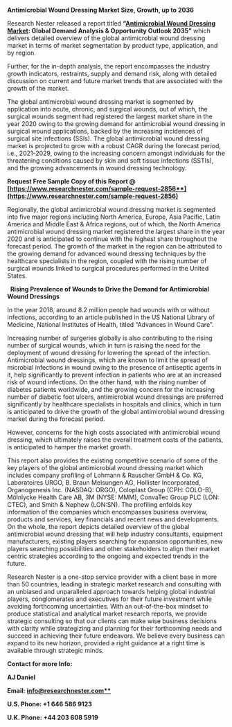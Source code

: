 ﻿**Antimicrobial Wound Dressing Market Size, Growth, up to 2036**

Research Nester released a report titled **“[Antimicrobial Wound Dressing Market](https://www.researchnester.com/reports/antimicrobial-wound-dressing-market/2856): Global Demand Analysis & Opportunity Outlook 2035”** which delivers detailed overview of the global antimicrobial wound dressing market in terms of market segmentation by product type, application, and by region.

Further, for the in-depth analysis, the report encompasses the industry growth indicators, restraints, supply and demand risk, along with detailed discussion on current and future market trends that are associated with the growth of the market.

The global antimicrobial wound dressing market is segmented by application into acute, chronic, and surgical wounds, out of which, the surgical wounds segment had registered the largest market share in the year 2020 owing to the growing demand for antimicrobial wound dressing in surgical wound applications, backed by the increasing incidences of surgical site infections (SSIs). The global antimicrobial wound dressing market is projected to grow with a robust CAGR during the forecast period, i.e., 2021-2029, owing to the increasing concern amongst individuals for the threatening conditions caused by skin and soft tissue infections (SSTIs), and the growing advancements in wound dressing technology.

**Request Free Sample Copy of this Report @ [https://www.researchnester.com/sample-request-2856**](https://www.researchnester.com/sample-request-2856)**

Regionally, the global antimicrobial wound dressing market is segmented into five major regions including North America, Europe, Asia Pacific, Latin America and Middle East & Africa regions, out of which, the North America antimicrobial wound dressing market registered the largest share in the year 2020 and is anticipated to continue with the highest share throughout the forecast period. The growth of the market in the region can be attributed to the growing demand for advanced wound dressing techniques by the healthcare specialists in the region, coupled with the rising number of surgical wounds linked to surgical procedures performed in the United States.

` `**Rising Prevalence of Wounds to Drive the Demand for Antimicrobial Wound Dressings**

In the year 2018, around 8.2 million people had wounds with or without infections, according to an article published in the US National Library of Medicine, National Institutes of Health, titled “Advances in Wound Care”.

Increasing number of surgeries globally is also contributing to the rising number of surgical wounds, which in turn is raising the need for the deployment of wound dressing for lowering the spread of the infection. Antimicrobial wound dressings, which are known to limit the spread of microbial infections in wound owing to the presence of antiseptic agents in it, help significantly to prevent infection in patients who are at an increased risk of wound infections. On the other hand, with the rising number of diabetes patients worldwide, and the growing concern for the increasing number of diabetic foot ulcers, antimicrobial wound dressings are preferred significantly by healthcare specialists in hospitals and clinics, which in turn is anticipated to drive the growth of the global antimicrobial wound dressing market during the forecast period.

However, concerns for the high costs associated with antimicrobial wound dressing, which ultimately raises the overall treatment costs of the patients, is anticipated to hamper the market growth.

This report also provides the existing competitive scenario of some of the key players of the global antimicrobial wound dressing market which includes company profiling of Lohmann & Rauscher GmbH & Co. KG, Laboratoires URGO, B. Braun Melsungen AG, Hollister Incorporated, Organogenesis Inc. (NASDAQ: ORGO), Coloplast Group (CPH: COLO-B), Mölnlycke Health Care AB, 3M (NYSE: MMM), ConvaTec Group PLC (LON: CTEC), and Smith & Nephew (LON:SN). The profiling enfolds key information of the companies which encompasses business overview, products and services, key financials and recent news and developments. On the whole, the report depicts detailed overview of the global antimicrobial wound dressing that will help industry consultants, equipment manufacturers, existing players searching for expansion opportunities, new players searching possibilities and other stakeholders to align their market centric strategies according to the ongoing and expected trends in the future.

Research Nester is a one-stop service provider with a client base in more than 50 countries, leading in strategic market research and consulting with an unbiased and unparalleled approach towards helping global industrial players, conglomerates and executives for their future investment while avoiding forthcoming uncertainties. With an out-of-the-box mindset to produce statistical and analytical market research reports, we provide strategic consulting so that our clients can make wise business decisions with clarity while strategizing and planning for their forthcoming needs and succeed in achieving their future endeavors. We believe every business can expand to its new horizon, provided a right guidance at a right time is available through strategic minds. 

**Contact for more Info:**

**AJ Daniel**

**Email: [info@researchnester.com**](mailto:info@researchnester.com)**

**U.S. Phone: +1 646 586 9123** 

**U.K. Phone: +44 203 608 5919**

